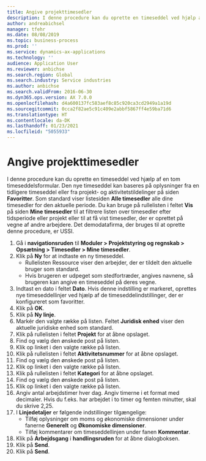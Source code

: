 ```yaml
---
title: Angive projekttimesedler
description: I denne procedure kan du oprette en timeseddel ved hjælp af en tom timeseddelsformular.
author: andreabichsel
manager: tfehr
ms.date: 08/08/2019
ms.topic: business-process
ms.prod: ''
ms.service: dynamics-ax-applications
ms.technology: ''
audience: Application User
ms.reviewer: anbichse
ms.search.region: Global
ms.search.industry: Service industries
ms.author: anbichse
ms.search.validFrom: 2016-06-30
ms.dyn365.ops.version: AX 7.0.0
ms.openlocfilehash: d4a600137fc583aef8c85c920ca3cd2949a1a19d
ms.sourcegitcommit: 0cca2f82ae5c91c409e2abbf5867ff4e59ba71d6
ms.translationtype: HT
ms.contentlocale: da-DK
ms.lasthandoff: 01/23/2021
ms.locfileid: "5055933"
---
```

# <a name="enter-project-timesheets"></a>Angive projekttimesedler

I denne procedure kan du oprette en timeseddel ved hjælp af en tom timeseddelsformular. Den nye timeseddel kan baseres på oplysninger fra en tidligere timeseddel eller fra projekt- og aktivitetstildelinger på siden **Favoritter**. Som standard viser listesiden **Alle timesedler** alle dine timesedler for den aktuelle periode. Du kan bruge på rullelisten i feltet **Vis** på siden **Mine timesedler** til at filtrere listen over timesedler efter tidsperiode eller projekt eller til at få vist timesedler, der er oprettet på vegne af andre arbejdere. Det demodatafirma, der bruges til at oprette denne procedure, er USSI.  

1. Gå i **navigationsruden** til **Moduler > Projektstyring og regnskab > Opsætning > Timesedler > Mine timesedler**.
2. Klik på **Ny** for at indtaste en ny timeseddel.
    - Rullelisten Ressource viser den arbejder, der er tildelt den aktuelle bruger som standard.  
    - Hvis brugeren er udpeget som stedfortræder, angives navnene, så brugeren kan angive en timeseddel på deres vegne.  
3. Indtast en dato i feltet **Dato**. Hvis denne indstilling er markeret, oprettes nye timeseddellinjer ved hjælp af de timeseddelindstillinger, der er konfigureret som favoritter.  
4. Klik på **OK**.
5. Klik på **Ny linje**.
6. Markér den valgte række på listen. Feltet **Juridisk enhed** viser den aktuelle juridiske enhed som standard.   
7. Klik på rullelisten i feltet **Projekt** for at åbne opslaget.
8. Find og vælg den ønskede post på listen.
9. Klik op linket i den valgte række på listen.
10. Klik på rullelisten i feltet **Aktivitetsnummer** for at åbne opslaget.
11. Find og vælg den ønskede post på listen.
12. Klik op linket i den valgte række på listen.
13. Klik på rullelisten i feltet **Kategori** for at åbne opslaget.
14. Find og vælg den ønskede post på listen.
15. Klik op linket i den valgte række på listen.
16. Angiv antal arbejdstimer hver dag. Angiv timerne i et format med decimaler. Hvis du f.eks. har arbejdet i to timer og femten minutter, skal du skrive 2,25.   
17. I **Linjedetaljer** er følgende indstillinger tilgængelige:
    - Tilføj oplysninger om moms og økonomiske dimensioner under fanerne **Generelt** og **Økonomiske dimensioner**.
    - Tilføj kommentarer om timeseddellinjen under fanen **Kommentar**.
20. Klik på **Arbejdsgang** i **handlingsruden** for at åbne dialogboksen.
21. Klik på **Send**.
22. Klik på **Send**.

